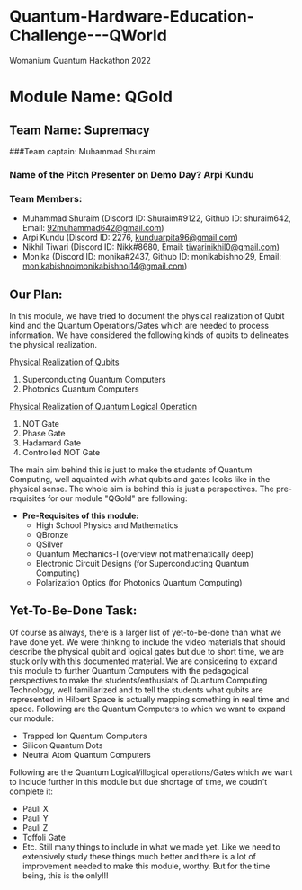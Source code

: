# Quantum-Hardware-Education-Challenge---QWorld
Womanium Quantum Hackathon 2022


# Module Name: QGold
## Team Name: Supremacy
###Team captain: Muhammad Shuraim
### Name of the Pitch Presenter on Demo Day? Arpi Kundu

### Team Members:
 - Muhammad Shuraim (Discord ID: Shuraim#9122, Github ID: shuraim642, Email: 92muhammad642@gmail.com)
 - Arpi Kundu (Discord ID: 2276, kunduarpita96@gmail.com)
 - Nikhil Tiwari (Discord ID: Nikk#8680, Email: tiwarinikhil0@gmail.com)
 - Monika (Discord ID: monika#2437, Github ID: monikabishnoi29, Email: monikabishnoimonikabishnoi14@gmail.com)

## Our Plan:
In this module, we have tried to document the physical realization of Qubit kind and the Quantum Operations/Gates which are needed to process information. We have considered the following kinds of qubits to delineates the physical realization. 

[Physical Realization of Qubits](Physical_Realization_of_Qubits.ipynb)&nbsp;

1) Superconducting Quantum Computers
2) Photonics Quantum Computers

[Physical Realization of Quantum Logical Operation](Physical_Realization_of_Operations.ipynb)

1) NOT Gate
2) Phase Gate
3) Hadamard Gate
4) Controlled NOT Gate

The main aim behind this is just to make the students of Quantum Computing, well aquainted with what qubits and gates looks like in the physical sense. The whole aim is behind this is just a perspectives. The pre-requisites for our module "QGold" are following:

* **Pre-Requisites of this module:**
    - High School Physics and Mathematics
    - QBronze
    - QSilver
    - Quantum Mechanics-I (overview not mathematically deep)
    - Electronic Circuit Designs (for Superconducting Quantum Computing)
    - Polarization Optics (for Photonics Quantum Computing)

## Yet-To-Be-Done Task:
Of course as always, there is a larger list of yet-to-be-done than what we have done yet. We were thinking to include the video materials that should describe the  physical qubit and logical gates but due to short time, we are stuck only with this documented material. We are considering to expand this module to further Quantum Computers with the pedagogical perspectives to make the students/enthusiats of Quantum Computing Technology, well familiarized and to tell the students what qubits are represented in Hilbert Space is actually mapping something in real time and space. Following are the Quantum Computers to which we want to expand our module:
 - Trapped Ion Quantum Computers
 - Silicon Quantum Dots
 - Neutral Atom Quantum Computers

Following are the Quantum Logical/illogical operations/Gates which we want to include further in this module but due shortage of time, we coudn't complete it:
 - Pauli X
 - Pauli Y
 - Pauli Z
 - Toffoli Gate
 - Etc.
Still many things to include in what we made yet. Like we need to extensively study these things much better and there is a lot of improvement needed to make this module, worthy. But for the time being, this is the only!!!
